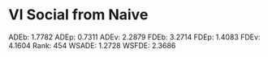# VI Social from Naive

ADEb: 1.7782
ADEp: 0.7311
ADEv: 2.2879
FDEb: 3.2714
FDEp: 1.4083
FDEv: 4.1604
Rank: 454
WSADE: 1.2728
WSFDE: 2.3686